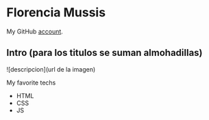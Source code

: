 # Florencia Mussis

My GitHub [account](https://github.com/Florencia-Mussis).

## Intro (para los titulos se suman almohadillas)

![descripcion](url de la imagen)

My favorite techs
- HTML
- CSS
- JS

